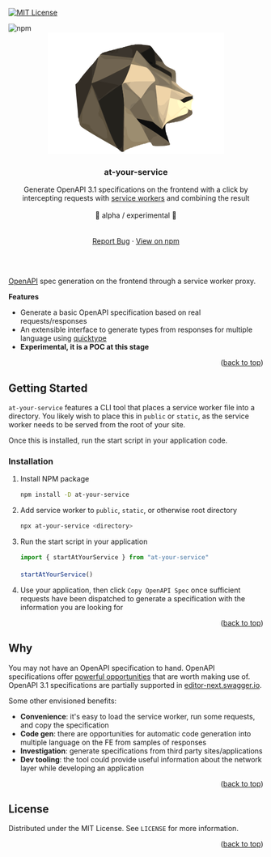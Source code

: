 <!-- Improved compatibility of back to top link: See: https://github.com/othneildrew/Best-README-Template/pull/73 -->

<a name="readme-top"></a>

[![MIT License][license-shield]][license-url]

<img alt="npm" src="https://img.shields.io/npm/v/at-your-service">

<!-- PROJECT LOGO -->
<br />
<div align="center">
  <a href="https://github.com/AndrewWalsh/at-your-service">
    <img src="resources/logo.svg" alt="Logo">
  </a>

<h3 align="center">at-your-service</h3>

  <p align="center">
    Generate OpenAPI 3.1 specifications on the frontend with a click by intercepting requests with <a href="https://developer.mozilla.org/en-US/docs/Web/API/Service_Worker_API">service workers</a> and combining the result
    <br />
    <br />
    👷 alpha / experimental 👷
    <br />
    <br />
    <br />
    <a href="https://github.com/AndrewWalsh/at-your-service/issues">Report Bug</a>
    ·
    <a href="https://www.npmjs.com/package/at-your-service">View on npm</a>
  </p>
</div>

<br />
<br />

<!-- ABOUT THE PROJECT -->

[OpenAPI](https://www.openapis.org/) spec generation on the frontend through a service worker proxy.

**Features**

- Generate a basic OpenAPI specification based on real requests/responses
- An extensible interface to generate types from responses for multiple language using [quicktype](https://github.com/quicktype/quicktype)
- **Experimental, it is a POC at this stage**

<p align="right">(<a href="#readme-top">back to top</a>)</p>

<!-- GETTING STARTED -->

## Getting Started

`at-your-service` features a CLI tool that places a service worker file into a directory. You likely wish to place this in `public` or `static`, as the service worker needs to be served from the root of your site.

Once this is installed, run the start script in your application code.

### Installation

1. Install NPM package
   ```sh
   npm install -D at-your-service
   ```
2. Add service worker to `public`, `static`, or otherwise root directory
   ```sh
   npx at-your-service <directory>
   ```
3. Run the start script in your application

   ```ts
   import { startAtYourService } from "at-your-service"
   
   startAtYourService()
   ```
4. Use your application, then click `Copy OpenAPI Spec` once sufficient requests have been dispatched to generate a specification with the information you are looking for

<p align="right">(<a href="#readme-top">back to top</a>)</p>

<!-- WHY -->

## Why

You may not have an OpenAPI specification to hand. OpenAPI specifications offer [powerful opportunities](https://openapi.tools/) that are worth making use of. OpenAPI 3.1 specifications are partially supported in [editor-next.swagger.io](https://editor-next.swagger.io/).

Some other envisioned benefits:

- **Convenience**: it's easy to load the service worker, run some requests, and copy the specification
- **Code gen**: there are opportunities for automatic code generation into multiple language on the FE from samples of responses
- **Investigation**: generate specifications from third party sites/applications
- **Dev tooling**: the tool could provide useful information about the network layer while developing an application

<p align="right">(<a href="#readme-top">back to top</a>)</p>

<!-- LICENSE -->

## License

Distributed under the MIT License. See `LICENSE` for more information.

<p align="right">(<a href="#readme-top">back to top</a>)</p>

<!-- MARKDOWN LINKS & IMAGES -->
<!-- https://www.markdownguide.org/basic-syntax/#reference-style-links -->

[contributors-shield]: https://img.shields.io/github/contributors/AndrewWalsh/at-your-service.svg?style=for-the-badge
[contributors-url]: https://github.com/AndrewWalsh/at-your-service/graphs/contributors
[forks-shield]: https://img.shields.io/github/forks/AndrewWalsh/at-your-service.svg?style=for-the-badge
[forks-url]: https://github.com/AndrewWalsh/at-your-service/network/members
[stars-shield]: https://img.shields.io/github/stars/AndrewWalsh/at-your-service.svg?style=for-the-badge
[stars-url]: https://github.com/AndrewWalsh/at-your-service/stargazers
[issues-shield]: https://img.shields.io/github/issues/AndrewWalsh/at-your-service.svg?style=for-the-badge
[issues-url]: https://github.com/AndrewWalsh/at-your-service/issues
[license-shield]: https://img.shields.io/github/license/AndrewWalsh/at-your-service.svg?style=for-the-badge
[license-url]: https://github.com/AndrewWalsh/at-your-service/blob/master/LICENSE

